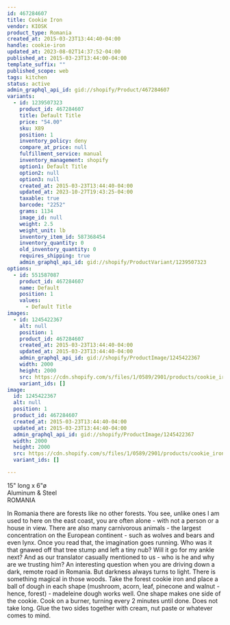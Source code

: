 ```yaml
---
id: 467284607
title: Cookie Iron
vendor: KIOSK
product_type: Romania
created_at: 2015-03-23T13:44:40-04:00
handle: cookie-iron
updated_at: 2023-08-02T14:37:52-04:00
published_at: 2015-03-23T13:44:00-04:00
template_suffix: ""
published_scope: web
tags: kitchen
status: active
admin_graphql_api_id: gid://shopify/Product/467284607
variants:
  - id: 1239507323
    product_id: 467284607
    title: Default Title
    price: "54.00"
    sku: X89
    position: 1
    inventory_policy: deny
    compare_at_price: null
    fulfillment_service: manual
    inventory_management: shopify
    option1: Default Title
    option2: null
    option3: null
    created_at: 2015-03-23T13:44:40-04:00
    updated_at: 2023-10-27T19:43:25-04:00
    taxable: true
    barcode: "2252"
    grams: 1134
    image_id: null
    weight: 2.5
    weight_unit: lb
    inventory_item_id: 587368454
    inventory_quantity: 0
    old_inventory_quantity: 0
    requires_shipping: true
    admin_graphql_api_id: gid://shopify/ProductVariant/1239507323
options:
  - id: 551587087
    product_id: 467284607
    name: Default
    position: 1
    values:
      - Default Title
images:
  - id: 1245422367
    alt: null
    position: 1
    product_id: 467284607
    created_at: 2015-03-23T13:44:40-04:00
    updated_at: 2015-03-23T13:44:40-04:00
    admin_graphql_api_id: gid://shopify/ProductImage/1245422367
    width: 2000
    height: 2000
    src: https://cdn.shopify.com/s/files/1/0589/2901/products/cookie_iron.jpeg?v=1427132680
    variant_ids: []
image:
  id: 1245422367
  alt: null
  position: 1
  product_id: 467284607
  created_at: 2015-03-23T13:44:40-04:00
  updated_at: 2015-03-23T13:44:40-04:00
  admin_graphql_api_id: gid://shopify/ProductImage/1245422367
  width: 2000
  height: 2000
  src: https://cdn.shopify.com/s/files/1/0589/2901/products/cookie_iron.jpeg?v=1427132680
  variant_ids: []

---
```


15" long x 6"ø  
Aluminum & Steel  
ROMANIA

In Romania there are forests like no other forests. You see, unlike ones I am used to here on the east coast, you are often alone - with not a person or a house in view. There are also many carnivorous animals - the largest concentration on the European continent - such as wolves and bears and even lynx. Once you read that, the imagination goes running. Who was it that gnawed off that tree stump and left a tiny nub? Will it go for my ankle next? And as our translator casually mentioned to us - who is he and why are we trusting him? An interesting question when you are driving down a dark, remote road in Romania. But darkness always turns to light. There is something magical in those woods. Take the forest cookie iron and place a ball of dough in each shape (mushroom, acorn, leaf, pinecone and walnut - hence, forest) - madeleine dough works well. One shape makes one side of the cookie. Cook on a burner, turning every 2 minutes until done. Does not take long. Glue the two sides together with cream, nut paste or whatever comes to mind.